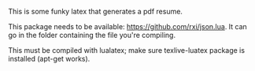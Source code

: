 This is some funky latex that generates a pdf resume.

This package needs to be available: https://github.com/rxi/json.lua. It can go in the folder containing the file you're compiling.

This must be compiled with lualatex; make sure texlive-luatex package is installed (apt-get works).
